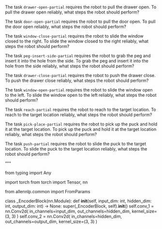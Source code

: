 
    



The task `drawer-open-partial` requires the robot to pull the drawer open.
To pull the drawer open reliably, what steps the robot should perform?





The task `door-open-partial` requires the robot to pull the door open.
To pull the door open reliably, what steps the robot should perform?






The task `window-close-partial` requires the robot to slide the window closed to the right.
To slide the window closed to the right reliably, what steps the robot should perform?






The task `peg-insert-side-partial` requires the robot to grab the peg and insert it into the hole from the side.
To grab the peg and insert it into the hole from the side reliably, what steps the robot should perform?







The task `drawer-close-partial` requires the robot to push the drawer close.
To push the drawer close reliably, what steps the robot should perform?







The task `window-open-partial` requires the robot to slide the window open to the left.
To slide the window open to the left reliably, what steps the robot should perform?






The task `reach-partial` requires the robot to reach to the target location.
To reach to the target location reliably, what steps the robot should perform?






The task `pick-place-partial` requires the robot to pick up the puck and hold it at the target location.
To pick up the puck and hold it at the target location reliably, what steps the robot should perform?






The task `push-partial` requires the robot to slide the puck to the target location.
To slide the puck to the target location reliably, what steps the robot should perform?












"""

from typing import Any

import torch
from torch import Tensor, nn

from allennlp.common import FromParams


class _EncoderBlock(nn.Module):
    def __init__(self, input_dim: int, hidden_dim: int, output_dim: int) -> None:
        super(_EncoderBlock, self).__init__()
        self.conv_1 = nn.Conv2d(
            in_channels=input_dim, out_channels=hidden_dim, kernel_size=(3, 3)
        )
        self.conv_2 = nn.Conv2d(
            in_channels=hidden_dim, out_channels=output_dim, kernel_size=(3, 3)
        )

    
